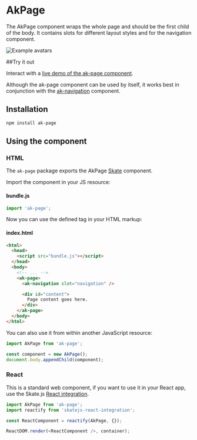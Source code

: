 # AkPage

The AkPage component wraps the whole page and should be the first child of the body. It contains slots for different layout styles and for the navigation component.

![Example avatars](https://bytebucket.org/atlassian/atlaskit/raw/@BITBUCKET_COMMIT@/packages/ak-page/docs/page.png)

##Try it out

Interact with a [live demo of the ak-page component](https://aui-cdn.atlassian.com/atlaskit/stories/ak-page/@VERSION@/).

Although the ak-page component can be used by itself, it works best in conjunction with the [ak-navigation](https://www.npmjs.com/package/ak-navigation) component.

## Installation

```sh
npm install ak-page
```

## Using the component

### HTML

The `ak-page` package exports the AkPage [Skate](https://github.com/skatejs/skatejs) component.

Import the component in your JS resource:

#### bundle.js

```js
import 'ak-page';
```

Now you can use the defined tag in your HTML markup:

#### index.html

```html
<html>
  <head>
    <script src="bundle.js"></script>
  </head>
  <body>
    <!-- ... -->
    <ak-page>
      <ak-navigation slot="navigation" />

      <div id="content">
        Page content goes here.
      </div>
    </ak-page>
  </body>
</html>
```

You can also use it from within another JavaScript resource:

```js
import AkPage from 'ak-page';

const component = new AkPage();
document.body.appendChild(component);
```

### React

This is a standard web component, if you want to use it in your React app, use the Skate.js [React integration](https://github.com/webcomponents/react-integration).

```js
import AkPage from 'ak-page';
import reactify from 'skatejs-react-integration';

const ReactComponent = reactify(AkPage, {});

ReactDOM.render(<ReactComponent />, container);
```
